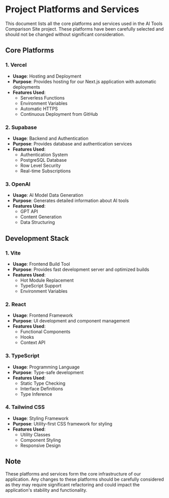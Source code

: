 # Project Platforms and Services

This document lists all the core platforms and services used in the AI Tools Comparison Site project. These platforms have been carefully selected and should not be changed without significant consideration.

## Core Platforms

### 1. Vercel
- **Usage**: Hosting and Deployment
- **Purpose**: Provides hosting for our Next.js application with automatic deployments
- **Features Used**:
  - Serverless Functions
  - Environment Variables
  - Automatic HTTPS
  - Continuous Deployment from GitHub

### 2. Supabase
- **Usage**: Backend and Authentication
- **Purpose**: Provides database and authentication services
- **Features Used**:
  - Authentication System
  - PostgreSQL Database
  - Row Level Security
  - Real-time Subscriptions

### 3. OpenAI
- **Usage**: AI Model Data Generation
- **Purpose**: Generates detailed information about AI tools
- **Features Used**:
  - GPT API
  - Content Generation
  - Data Structuring

## Development Stack

### 1. Vite
- **Usage**: Frontend Build Tool
- **Purpose**: Provides fast development server and optimized builds
- **Features Used**:
  - Hot Module Replacement
  - TypeScript Support
  - Environment Variables

### 2. React
- **Usage**: Frontend Framework
- **Purpose**: UI development and component management
- **Features Used**:
  - Functional Components
  - Hooks
  - Context API

### 3. TypeScript
- **Usage**: Programming Language
- **Purpose**: Type-safe development
- **Features Used**:
  - Static Type Checking
  - Interface Definitions
  - Type Inference

### 4. Tailwind CSS
- **Usage**: Styling Framework
- **Purpose**: Utility-first CSS framework for styling
- **Features Used**:
  - Utility Classes
  - Component Styling
  - Responsive Design

## Note
These platforms and services form the core infrastructure of our application. Any changes to these platforms should be carefully considered as they may require significant refactoring and could impact the application's stability and functionality.
